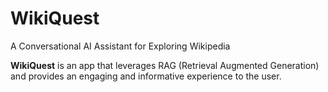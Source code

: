 # WikiQuest

A Conversational AI Assistant for Exploring Wikipedia

**WikiQuest** is an app that leverages RAG (Retrieval Augmented Generation) and provides an engaging and informative experience to the user.

